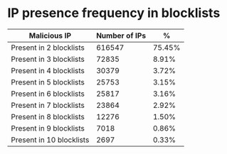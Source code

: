 # IP presence frequency in blocklists
| Malicious IP | Number of IPs | % |
|----|----|----|
| Present in 2 blocklists | 616547 | 75.45% |
| Present in 3 blocklists | 72835 | 8.91% |
| Present in 4 blocklists | 30379 | 3.72% |
| Present in 5 blocklists | 25753 | 3.15% |
| Present in 6 blocklists | 25817 | 3.16% |
| Present in 7 blocklists | 23864 | 2.92% |
| Present in 8 blocklists | 12276 | 1.50% |
| Present in 9 blocklists | 7018 | 0.86% |
| Present in 10 blocklists | 2697 | 0.33% |
